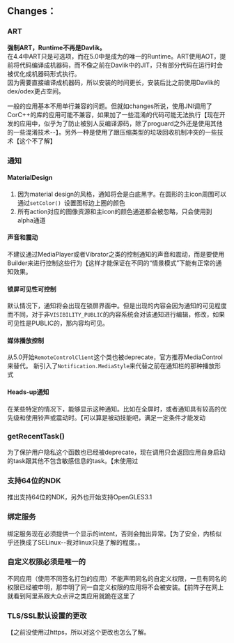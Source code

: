 Changes：
---------
### ART
**强制ART，Runtime不再是Davlik。**  
在4.4中ART只是可选项，而在5.0中是成为的唯一的Runtime。ART使用AOT，提前将代码编译成机器码，而不像之前在Davlik中的JIT，只有部分代码在运行时会被优化成机器码形式执行。  
因为需要直接编译成机器码，所以安装的时间更长，安装后比之前使用Davlik的dex/odex更占空间。

一般的应用基本不用单行兼容的问题。但就如changes所说，使用JNI调用了CorC++的库的应用可能不兼容，如果加了一些混淆的代码可能无法执行【现在开发的应用中，似乎为了防止被别人反编译源码，除了proguard之外还是使用其他的一些混淆技术--】。另外一种是使用了跟压缩类型的垃圾回收机制冲突的一些技术【这个不了解】
### 通知
#### MaterialDesign
1. 因为material design的风格，通知将会是白底黑字。在圆形的主icon周围可以通过`setColor() `设置图标边上圈的颜色 
2. 所有action对应的图像资源和主icon的颜色通道都会被忽略，只会使用到alpha通道

#### 声音和震动
不建议通过MediaPlayer或者Vibrator之类的控制通知的声音和震动，而是要使用Builder来进行控制这些行为【这样才能保证在不同的“情景模式”下能有正常的通知效果。

#### 锁屏可见性可控制
默认情况下，通知将会出现在锁屏界面中。但是出现的内容会因为通知的可见程度而不同，对于非`VISIBILITY_PUBLIC`的内容系统会对该通知进行编辑，修改，如果可见性是PUBLIC的，那内容均可见。

#### 媒体播放控制
从5.0开始`RemoteControlClient`这个类也被deprecate，官方推荐MediaControl来替代。
新引入了`Notification.MediaStyle`来代替之前在通知栏的那种播放形式

#### Heads-up通知 
在某些特定的情况下，能够显示这种通知。比如在全屏时，或者通知具有较高的优先级和使用铃声或震动时。【可以算是被动技能吧，满足一定条件才能发动

### getRecentTask()
为了保护用户隐私这个函数也已经被deprecate，现在调用只会返回应用自身启动的task跟其他不包含敏感信息的task。【未使用过

### 支持64位的NDK
推出支持64位的NDK，另外也开始支持OpenGLES3.1

### 绑定服务
绑定服务现在必须提供一个显示的intent，否则会抛出异常。【为了安全，内核似乎还换成了SELinux--我对linux只是了解的程度。。

### 自定义权限必须是唯一的
不同应用（使用不同签名打包的应用）不能声明同名的自定义权限，一旦有同名的权限已经被申明，那申明了同一自定义权限的应用将不会被安装。【前阵子在网上就看到阿里系跟大众点评之类应用就跪在这里了

### TLS/SSL默认设置的更改
【之前没使用过https，所以对这个更改也怎么了解。